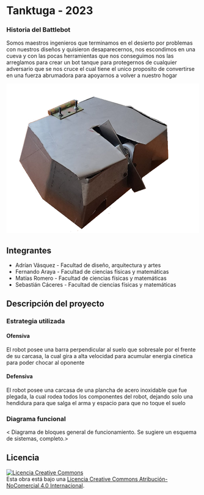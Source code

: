 # Tanktuga - 2023

### Historia del Battlebot
Somos maestros ingenieros que terminamos en el desierto por problemas con nuestros diseños y quisieron desaparecernos, nos escondimos en una cueva y con las pocas herramientas que nos conseguimos nos las arreglamos para crear un bot tanque para protegernos de cualquier adversario que se nos cruce el cual tiene el unico proposito de convertirse en una fuerza abrumadora para apoyarnos a volver a nuestro hogar
  
![Tanktuga](/multimedia/Battlebot.png)

## Integrantes
- Adrían Vásquez - Facultad de diseño, arquitectura y artes
- Fernando Araya - Facultad de ciencias físicas y matemáticas
- Matías Romero - Facultad de ciencias físicas y matemáticas
- Sebastián Cáceres - Facultad de ciencias físicas y matemáticas


## Descripción del proyecto
  
### Estrategia utilizada
  
#### Ofensiva
El robot posee una barra perpendicular al suelo que sobresale por el frente de su carcasa, la cual gira a alta velocidad para acumular energia cinetica para poder chocar al oponente

#### Defensiva
El robot posee una carcasa de una plancha de acero inoxidable que fue plegada, la cual rodea todos los componentes del robot, dejando solo una hendidura para que salga el arma y espacio para que no toque el suelo
### Diagrama funcional
< Diagrama de bloques general de funcionamiento. Se sugiere un esquema de sistemas, completo.>

## Licencia
<a rel="license" href="http://creativecommons.org/licenses/by-nc/4.0/"><img alt="Licencia Creative Commons" style="border-width:0" src="https://i.creativecommons.org/l/by-nc/4.0/88x31.png" /></a><br />Esta obra está bajo una <a rel="license" href="http://creativecommons.org/licenses/by-nc/4.0/">Licencia Creative Commons Atribución-NoComercial 4.0 Internacional</a>.

